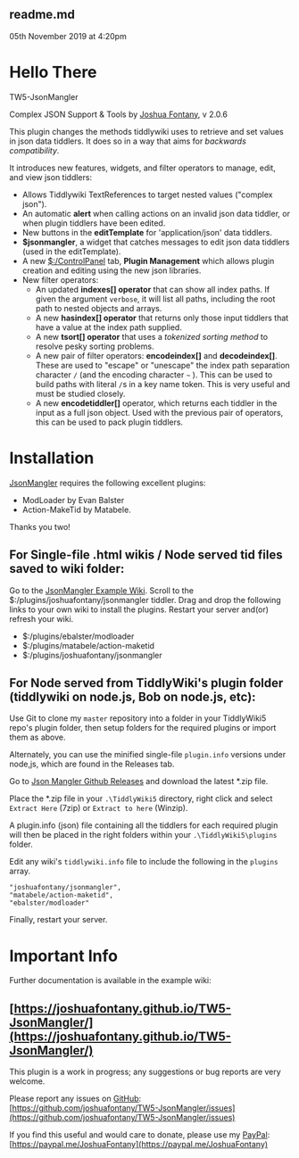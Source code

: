 ## readme.md

05th November 2019 at 4:20pm

<div class="tc-tiddler-body tc-reveal">

# **Hello There**

TW5-JsonMangler

Complex JSON Support & Tools by [Joshua Fontany](https://github.com/joshuafontany), v 2.0.6

This plugin changes the methods tiddlywiki uses to retrieve and set values in json data tiddlers. It does so in a way that aims for _backwards compatibility_.

It introduces new features, widgets, and filter operators to manage, edit, and view json tiddlers:

*   Allows Tiddlywiki TextReferences to target nested values ("complex json").
*   An automatic **alert** when calling actions on an invalid json data tiddler, or when plugin tiddlers have been edited.
*   New buttons in the **editTemplate** for 'application/json' data tiddlers.
*   **$jsonmangler**, a widget that catches messages to edit json data tiddlers (used in the editTemplate).
*   A new [$:/ControlPanel](#%24%3A%2FControlPanel) tab, **Plugin Management** which allows plugin creation and editing using the new json libraries.
*   New filter operators:
    *   An updated **indexes[] operator** that can show all index paths. If given the argument `verbose`, it will list all paths, including the root path to nested objects and arrays.
    *   A new **hasindex[] operator** that returns only those input tiddlers that have a value at the index path supplied.
    *   A new **tsort[] operator** that uses a _tokenized sorting method_ to resolve pesky sorting problems.
    *   A new pair of filter operators: **encodeindex[]** and **decodeindex[]**. These are used to "escape" or "unescape" the index path separation character `/` (and the encoding character `~` ). This can be used to build paths with literal `/`s in a key name token. This is very useful and must be studied closely.
    *   A new **encodetiddler[]** operator, which returns each tiddler in the input as a full json object. Used with the previous pair of operators, this can be used to pack plugin tiddlers.

# Installation

[JsonMangler](https://joshuafontany.github.io/TW5-JsonMangler/) requires the following excellent plugins:

*   ModLoader by Evan Balster
*   Action-MakeTid by Matabele.

Thanks you two!

## For Single-file .html wikis / Node served tid files saved to wiki folder:

Go to the [JsonMangler Example Wiki](https://joshuafontany.github.io/TW5-JsonMangler/).
Scroll to the $:/plugins/joshuafontany/jsonmangler tiddler.
Drag and drop the following links to your own wiki to install the plugins.
Restart your server and(or) refresh your wiki.

*   $:/plugins/ebalster/modloader
*   $:/plugins/matabele/action-maketid
*   $:/plugins/joshuafontany/jsonmangler

## For Node served from TiddlyWiki's plugin folder (tiddlywiki on node.js, Bob on node.js, etc):

Use Git to clone my `master` repository into a folder in your TiddlyWiki5 repo's plugin folder, then setup folders for the required plugins or import them as above.

Alternately, you can use the minified single-file `plugin.info` versions under node,js, which are found in the Releases tab.

Go to [Json Mangler Github Releases](https://github.com/joshuafontany/TW5-JsonMangler/releases) and download the latest *.zip file.

Place the *.zip file in your `.\TiddlyWiki5` directory, right click and select `Extract Here` (7zip) or `Extract to here` (Winzip).

A plugin.info (json) file containing all the tiddlers for each required plugin will then be placed in the right folders within your `.\TiddlyWiki5\plugins` folder.

Edit any wiki's `tiddlywiki.info` file to include the following in the `plugins` array.

    "joshuafontany/jsonmangler",
    "matabele/action-maketid",
    "ebalster/modloader"

Finally, restart your server.

# Important Info

Further documentation is available in the example wiki:

## [https://joshuafontany.github.io/TW5-JsonMangler/](https://joshuafontany.github.io/TW5-JsonMangler/)

This plugin is a work in progress; any suggestions or bug reports are very welcome.

Please report any issues on [GitHub](#GitHub): [https://github.com/joshuafontany/TW5-JsonMangler/issues](https://github.com/joshuafontany/TW5-JsonMangler/issues)

If you find this useful and would care to donate, please use my [PayPal](#PayPal): [https://paypal.me/JoshuaFontany](https://paypal.me/JoshuaFontany)

</div>
